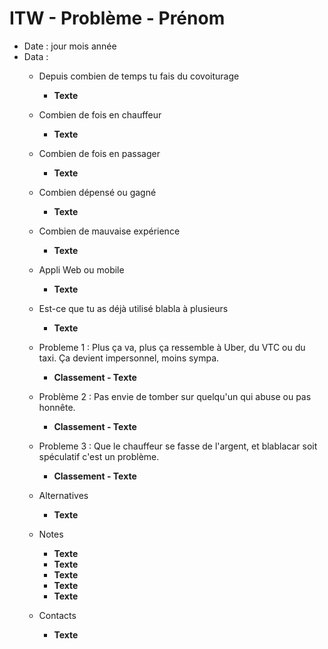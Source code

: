 # ITW - Problème - Prénom

- Date : jour mois année
- Data :  
    - Depuis combien de temps tu fais du covoiturage 
        - **Texte**
    - Combien de fois en chauffeur 
        - **Texte**
    - Combien de fois en passager 
        - **Texte**
    - Combien dépensé ou gagné 
        - **Texte**
    - Combien de mauvaise expérience 
        - **Texte**
    - Appli Web ou mobile   
        - **Texte**
    - Est-ce que tu as déjà utilisé blabla à plusieurs   
        - **Texte**

  - Probleme 1 : Plus ça va, plus ça ressemble à Uber, du VTC ou du taxi. Ça devient impersonnel, moins sympa.
    - **Classement - Texte**
    
  - Problème 2 : Pas envie de tomber sur quelqu'un qui abuse ou pas honnête.
    - **Classement - Texte**

  - Probleme 3 : Que le chauffeur se fasse de l'argent, et blablacar soit spéculatif c'est un problème. 
    - **Classement - Texte**

  - Alternatives 
      - **Texte**

  - Notes 
    - **Texte**
    - **Texte**
    - **Texte**
    - **Texte**
    - **Texte**
    
  - Contacts
    - **Texte**
